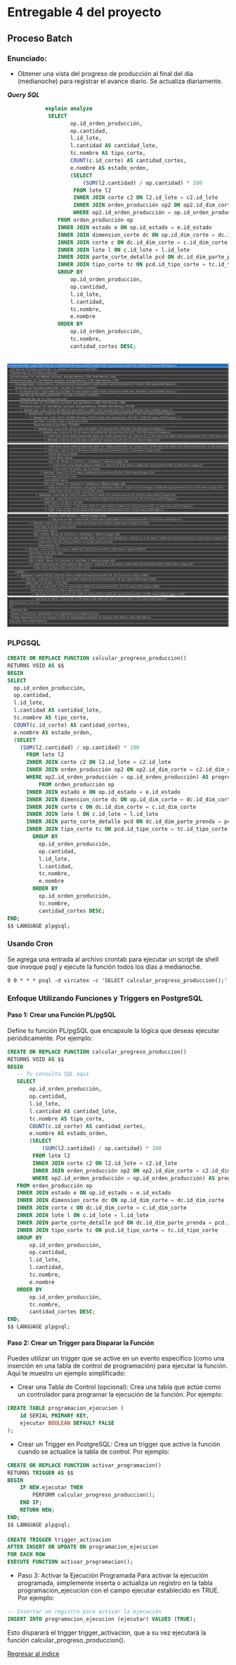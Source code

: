 # Entregable 4 del proyecto
## Proceso Batch
### Enunciado:
* Obtener una vista del progreso de producción al final del día (medianoche) para registrar el avance diario. Se actualiza diariamente.

***Query SQL***
```sql
            explain analyze
             SELECT
                    op.id_orden_producción,
                    op.cantidad,
                    l.id_lote,
                    l.cantidad AS cantidad_lote,
                    tc.nombre AS tipo_corte,
                    COUNT(c.id_corte) AS cantidad_cortes,
                    e.nombre AS estado_orden,
                    (SELECT
                        (SUM(l2.cantidad) / op.cantidad) * 100
                     FROM lote l2
                     INNER JOIN corte c2 ON l2.id_lote = c2.id_lote
                     INNER JOIN orden_producción op2 ON op2.id_dim_corte = c2.id_dim_corte
                     WHERE op2.id_orden_producción = op.id_orden_producción) AS progreso_produccion
                FROM orden_producción op
                INNER JOIN estado e ON op.id_estado = e.id_estado
                INNER JOIN dimension_corte dc ON op.id_dim_corte = dc.id_dim_corte
                INNER JOIN corte c ON dc.id_dim_corte = c.id_dim_corte
                INNER JOIN lote l ON c.id_lote = l.id_lote
                INNER JOIN parte_corte_detalle pcd ON dc.id_dim_parte_prenda = pcd.id_dim_parte_prenda
                INNER JOIN tipo_corte tc ON pcd.id_tipo_corte = tc.id_tipo_corte
                GROUP BY
                    op.id_orden_producción,
                    op.cantidad,
                    l.id_lote,
                    l.cantidad,
                    tc.nombre,
                    e.nombre
                ORDER BY
                    op.id_orden_producción,
                    tc.nombre,
                    cantidad_cortes DESC;
                    

```
![batch1](./images/ba1.png)
![batch2](./images/ba2.png)
![batch3](./images/ba3.png)
![batch4](./images/ba4.png)


### PLPGSQL
```sql
CREATE OR REPLACE FUNCTION calcular_progreso_produccion()
RETURNS VOID AS $$
BEGIN
SELECT
  op.id_orden_producción,
  op.cantidad,
  l.id_lote,
  l.cantidad AS cantidad_lote,
  tc.nombre AS tipo_corte,
  COUNT(c.id_corte) AS cantidad_cortes,
  e.nombre AS estado_orden,
  (SELECT
    (SUM(l2.cantidad) / op.cantidad) * 100
      FROM lote l2
      INNER JOIN corte c2 ON l2.id_lote = c2.id_lote
      INNER JOIN orden_producción op2 ON op2.id_dim_corte = c2.id_dim_corte
      WHERE op2.id_orden_producción = op.id_orden_producción) AS progreso_produccion
          FROM orden_producción op
      INNER JOIN estado e ON op.id_estado = e.id_estado
      INNER JOIN dimension_corte dc ON op.id_dim_corte = dc.id_dim_corte
      INNER JOIN corte c ON dc.id_dim_corte = c.id_dim_corte
      INNER JOIN lote l ON c.id_lote = l.id_lote
      INNER JOIN parte_corte_detalle pcd ON dc.id_dim_parte_prenda = pcd.id_dim_parte_prenda
      INNER JOIN tipo_corte tc ON pcd.id_tipo_corte = tc.id_tipo_corte
        GROUP BY
          op.id_orden_producción,
          op.cantidad,
          l.id_lote,
          l.cantidad,
          tc.nombre,
          e.nombre
        ORDER BY
          op.id_orden_producción,
          tc.nombre,
          cantidad_cortes DESC;                  
END;
$$ LANGUAGE plpgsql;
```

### Usando Cron
Se agrega una entrada al archivo crontab para ejecutar un script de shell que invoque psql y ejecute la función todos los días a medianoche.
```
0 0 * * * psql -d vircatex -c 'SELECT calcular_progreso_produccion();'

```

### Enfoque Utilizando Funciones y Triggers en PostgreSQL

#### Paso 1: Crear una Función PL/pgSQL

Define tu función PL/pgSQL que encapsule la lógica que deseas ejecutar periódicamente. Por ejemplo:


```sql
CREATE OR REPLACE FUNCTION calcular_progreso_produccion()
RETURNS VOID AS $$
BEGIN
   -- Tu consulta SQL aquí
   SELECT
       op.id_orden_producción,
       op.cantidad,
       l.id_lote,
       l.cantidad AS cantidad_lote,
       tc.nombre AS tipo_corte,
       COUNT(c.id_corte) AS cantidad_cortes,
       e.nombre AS estado_orden,
       (SELECT
           (SUM(l2.cantidad) / op.cantidad) * 100
        FROM lote l2
        INNER JOIN corte c2 ON l2.id_lote = c2.id_lote
        INNER JOIN orden_producción op2 ON op2.id_dim_corte = c2.id_dim_corte
        WHERE op2.id_orden_producción = op.id_orden_producción) AS progreso_produccion
   FROM orden_producción op
   INNER JOIN estado e ON op.id_estado = e.id_estado
   INNER JOIN dimension_corte dc ON op.id_dim_corte = dc.id_dim_corte
   INNER JOIN corte c ON dc.id_dim_corte = c.id_dim_corte
   INNER JOIN lote l ON c.id_lote = l.id_lote
   INNER JOIN parte_corte_detalle pcd ON dc.id_dim_parte_prenda = pcd.id_dim_parte_prenda
   INNER JOIN tipo_corte tc ON pcd.id_tipo_corte = tc.id_tipo_corte
   GROUP BY
       op.id_orden_producción,
       op.cantidad,
       l.id_lote,
       l.cantidad,
       tc.nombre,
       e.nombre
   ORDER BY
       op.id_orden_producción,
       tc.nombre,
       cantidad_cortes DESC;
END;
$$ LANGUAGE plpgsql;
```

#### Paso 2: Crear un Trigger para Disparar la Función
Puedes utilizar un trigger que se active en un evento específico (como una inserción en una tabla de control de programación) para ejecutar la función. Aquí te muestro un ejemplo simplificado:

- Crear una Tabla de Control (opcional): Crea una tabla que actúe como un controlador para programar la ejecución de la función. Por ejemplo:
```sql
CREATE TABLE programacion_ejecucion (
    id SERIAL PRIMARY KEY,
    ejecutar BOOLEAN DEFAULT FALSE
);
```

- Crear un Trigger en PostgreSQL: Crea un trigger que active la función cuando se actualice la tabla de control. Por ejemplo:

```sql
CREATE OR REPLACE FUNCTION activar_programacion()
RETURNS TRIGGER AS $$
BEGIN
    IF NEW.ejecutar THEN
        PERFORM calcular_progreso_produccion();
    END IF;
    RETURN NEW;
END;
$$ LANGUAGE plpgsql;

CREATE TRIGGER trigger_activacion
AFTER INSERT OR UPDATE ON programacion_ejecucion
FOR EACH ROW
EXECUTE FUNCTION activar_programacion();
```

- Paso 3: Activar la Ejecución Programada
Para activar la ejecución programada, simplemente inserta o actualiza un registro en la tabla programacion_ejecucion con el campo ejecutar establecido en TRUE. Por ejemplo:
```sql
-- Insertar un registro para activar la ejecución
INSERT INTO programacion_ejecucion (ejecutar) VALUES (TRUE);
```
Esto disparará el trigger trigger_activacion, que a su vez ejecutará la función calcular_progreso_produccion().



[Regresar al índice](./indice.md)
